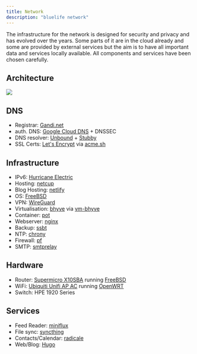 ```yaml
---
title: Network
description: "bluelife network"
---
```


The infrastructure for the network is designed for security and privacy and has evolved over the years. Some parts of it are in the cloud already and some are provided by external services but the aim is to have all important data and services locally available. All components and services have been chosen carefully.

## Architecture

![](/images/bluelife_network.png)


## DNS

* Registrar: [Gandi.net](https://www.gandi.net/)
* auth. DNS: [Google Cloud DNS](https://cloud.google.com/dns/) + DNSSEC
* DNS resolver: [Unbound](https://www.unbound.net/) + [Stubby](https://dnsprivacy.org/wiki/display/DP/DNS+Privacy+Daemon+-+Stubby)
* SSL Certs: [Let's Encrypt](https://letsencrypt.org/) via [acme.sh](https://acme.sh)


## Infrastructure

* IPv6: [Hurricane Electric](https://ipv6.he.net/)
* Hosting: [netcup](https://www.netcup.de/)
* Blog Hosting: [netlify](https://www.netlify.com)
* OS: [FreeBSD](https://www.freebsd.org/)
* VPN: [WireGuard](https://wireguard.com/)
* Virtualisation: [bhyve](http://bhyve.org/) via [vm-bhyve](https://github.com/churchers/vm-bhyve)
* Container: [pot](https://github.com/pizzamig/pot)
* Webserver: [nginx](https://nginx.org/)
* Backup: [ssbt](https://github.com/decke/ssbt/)
* NTP: [chrony](https://chrony.tuxfamily.org/)
* Firewall: [pf](https://www.freebsd.org/doc/handbook/firewalls-pf.html)
* SMTP: [smtprelay](https://github.com/decke/smtprelay)


## Hardware

* Router: [Supermicro X10SBA](http://www.supermicro.com/products/motherboard/celeron/x10/x10sba.cfm) running [FreeBSD](https://www.freebsd.org/)
* WiFi: [Ubiquiti Unifi AP AC](https://www.ubnt.com/unifi/unifi-ap-ac-lr/) running [OpenWRT](https://openwrt.org/)
* Switch: HPE 1920 Series


## Services

* Feed Reader: [miniflux](https://miniflux.app/)
* File sync: [syncthing](https://syncthing.net/)
* Contacts/Calendar: [radicale](https://radicale.org/)
* Web/Blog: [Hugo](https://gohugo.io/)
